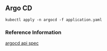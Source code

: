 ## Argo CD

```shell script
kubectl apply -n argocd -f application.yaml
```

### Reference Information
[argocd api spec](https://github.com/argoproj/argo/blob/master/api/openapi-spec/swagger.json)
